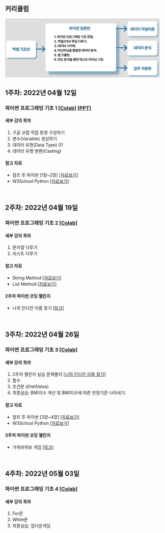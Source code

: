 ## 커리큘럼
<img src='https://github.com/Hanbi-Kim/IntroToPython/blob/main/images/cur.png?raw=true'>

<br>

## 1주차: 2022년 04월 12일
### 파이썬 프로그래밍 기초 1 [[Colab]](https://colab.research.google.com/drive/1PaLC5Hrd-KZGvUXZs95I_q3GL3rOXgoO?usp=sharing) [[PPT]](https://www.miricanvas.com/v/1ya5n8)
#### 세부 강의 목차
1. 구글 코랩 작업 환경 구성하기
2. 변수(Variable) 생성하기
3. 데이터 유형(Data Type) 01
4. 데이터 유형 변환(Casting)

#### 참고 자료
- 점프 투 파이썬 [1장~2장] [[자료보기]](https://wikidocs.net/book/1)
- W3School Python [[자료보기]](https://www.w3schools.com/python/default.asp)

<br>

## 2주차: 2022년 04월 19일
### 파이썬 프로그래밍 기초 2 [[Colab]](https://colab.research.google.com/drive/1qspS1irriZTECvfcvJYY2K6uZOXXeuMO?usp=sharing)
#### 세부 강의 목차
1. 문자열 다루기
2. 리스트 다루기

#### 참고 자료
- String Method [[자료보기]](https://www.w3schools.com/python/python_strings_methods.asp)
- List Method [[자료보기]](https://www.w3schools.com/python/python_lists_methods.asp)

#### 2주차 파이썬 코딩 챌린지
- 나의 인디언 이름 찾기 [[링크]](https://docs.google.com/forms/d/e/1FAIpQLSdMQKTi9wl40C539R-i9YJ_3WhyuXVmhMdjuC1VsDfSB9uxOg/viewform)
<br>


## 3주차: 2022년 04월 26일
### 파이썬 프로그래밍 기초 3 [[Colab]](https://colab.research.google.com/drive/1pA5eLOH0EBqwWzfd13NHovXPXCoH9X8M?usp=sharing)
#### 세부 강의 목차
1. 2주차 챌린지 실습 문제풀이 [[나의 인디언 이름 찾기]](https://docs.google.com/forms/d/e/1FAIpQLSdMQKTi9wl40C539R-i9YJ_3WhyuXVmhMdjuC1VsDfSB9uxOg/viewform)
2. 함수
3. 조건문 (if/elif/else)
4. 최종실습: BMI지수 계산 및 BMI지수에 따른 판정기준 나타내기. 

#### 참고 자료
- 점프 투 파이썬 [3장~4장] [[자료보기]](https://wikidocs.net/book/1)
- W3School Python [[자료보기]](https://www.w3schools.com/python/default.asp)

#### 3주차 파이썬 코딩 챌린지
- 가위바위보 게임 [[링크]](https://colab.research.google.com/drive/1_gxQ584KI2Q8yd-iOPwW92dHMvJINHd8?usp=sharing)

<br>

## 4주차: 2022년 05월 03일
### 파이썬 프로그래밍 기초 4 [[Colab]]()
#### 세부 강의 목차
1. For문 
2. While문
3. 최종실습: 업다운게임

